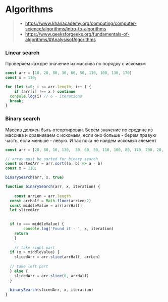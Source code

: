 # Algorithms

> * https://www.khanacademy.org/computing/computer-science/algorithms/intro-to-algorithms
> * https://www.geeksforgeeks.org/fundamentals-of-algorithms/#AnalysisofAlgorithms



### Linear search
Проверяем каждое значение из массива по порядку с искомым

```js
const arr = [10, 20, 80, 30, 60, 50, 110, 100, 130, 170]
const x = 110;

for (let i=0; i <= arr.length; i++ ) {
	if (arr[i] !== x ) continue
  console.log(i) // 6 - iterations
  break;
}
```

### Binary search
Массив должен быть отсортирован. Берем значение по средине из массива и сравниваем с искомым, если оно больше - берем правую часть, если меньше - левую. 
И так пока не найдем искомый элемент


```js
const arr = [20, 80, 10, 130,  30, 60, 50, 110, 100, 80, 170, 200, 20, 80, 10, 130,  30, 60, 50, 20, 80, 10, 130,  30, 60, 50, 20, 80, 10, 130,  30, 60, 50]

// array must be sorted for binary search
const sortedArr = arr.sort((a, b) => a - b)
const x = 110;

binarySearch(arr, x, true)

function binarySearch(arr, x, iteration) {
	
	const arrLen = arr.length
  const arrHalf = Math.floor(arrLen/2)
  const middleValue = arr[arrHalf]
  let slicedArr

  
  if (x === middleValue) {
		console.log('Found it - ', x, iteration)
    return 
	}
	
	// take right part
  if (x > middleValue) {
  	slicedArr = arr.slice(arrHalf, arrLen)
    
  // take left part  
  } else {
  	slicedArr = arr.slice(0, arrHalf)
  }
	
  binarySearch(slicedArr, x, iteration)
}

```
